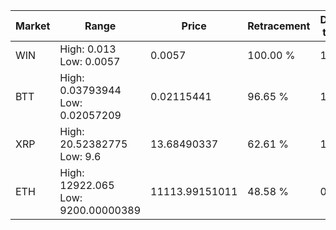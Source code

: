 | Market | Range | Price| Retracement | Doubles to 50% |
| --- | --- | --- | --- | --- |
| WIN | High: 0.013<br />Low: 0.0057 | 0.0057 | 100.00 % | 1.64 |
| BTT | High: 0.03793944<br />Low: 0.02057209 | 0.02115441 | 96.65 % | 1.38 |
| XRP | High: 20.52382775<br />Low: 9.6 | 13.68490337 | 62.61 % | 1.10 |
| ETH | High: 12922.065<br />Low: 9200.00000389 | 11113.99151011 | 48.58 % | 0.00 |
